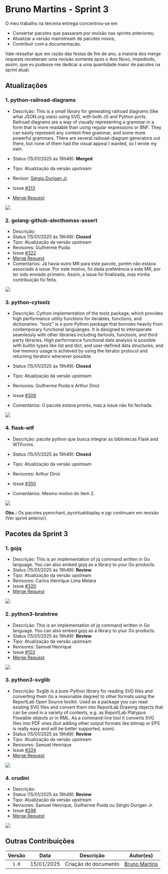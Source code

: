 # Bruno Martins - Sprint 3
O meu trabalho na terceira entrega concentrou-se em

- Consertar pacotes que passaram por revisão nas sprints anteriores;
- Atualizar a versão mainstream de pacotes novos;
- Contribuir com a documentação.

Vale ressaltar que em razão das festas de fim de ano, a maioria dos merge requests receberam uma revisão somente após o Ano Novo, impedindo, assim, que eu pudesse me dedicar a uma quantidade maior de pacotes na sprint atual.

## Atualizações

### 1. python-railroad-diagrams
- Descrição: This is a small library for generating railroad diagrams (like what JSON.org uses) using SVG, with both JS and Python ports. Railroad diagrams are a way of visually representing a grammar in a form that is more readable than using regular expressions or BNF. They can easily represent any context-free grammar, and some more powerful grammars. There are several railroad-diagram generators out there, but none of them had the visual appeal I wanted, so I wrote my own.

- Status (15/01/2025 às 19h49): **Merged**
- Tipo: Atualização da versão upstream
- Revisor: [Sérgio Durigan Jr](https://salsa.debian.org/sergiodj)
- Issue [#313](https://salsa.debian.org/debian-brasil-team/docs/-/issues/313)
- [Merge Request](https://salsa.debian.org/python-team/packages/python-railroad-diagrams/-/merge_requests/3)

![](assets/bruno_pkg1.png)

### 2. golang-github-alecthomas-assert
- Descrição:  
- Status (15/01/2025 às 19h49): **Closed**
- Tipo: Atualização da versão upstream
- Revisores: Guilherme Puida
- Issue [#322](https://salsa.debian.org/debian-brasil-team/docs/-/issues/322)
- [Merge Request](https://salsa.debian.org/go-team/packages/golang-github-alecthomas-assert/-/merge_requests/3)
- Comentários: Já havia outro MR para este pacote, porém não estava associado à issue. Por este motivo, foi dada preferência a este MR, por ter sido enviado primeiro. Assim, a issue foi finalizada, mas minha contribuição foi feita.

![](assets/bruno_pkg2.png)

### 3. python-cytoolz
- Descrição: Cython implementation of the toolz package, which provides high performance utility functions for iterables, functions, and dictionaries. "toolz" is a pure Python package that borrows heavily from contemporary functional languanges.  It is designed to interoperate seamlessly with other libraries including itertools, functools, and third party libraries. High performance functional data analysis is possible with builtin types like list and dict, and user-defined data structures; and low memory usage is achieved by using the iterator protocol and returning iterators whenever possible.

- Status (15/01/2025 às 19h49): **Closed**
- Tipo: Atualização da versão upstream
- Revisores: Guilherme Puida e Arthur Diniz
- Issue [#309](https://salsa.debian.org/debian-brasil-team/docs/-/issues/309)
- Comentários: O pacote estava pronto, mas a issue não foi fechada.

![](assets/bruno_pkg3.png)

### 4. flask-wtf
- Descrição: pacote python que busca integrar as bibliotecas Flask and WTForms.

- Status (15/01/2025 às 19h49): **Closed**
- Tipo: Atualização da versão upstream
- Revisores: Arthur Diniz
- Issue [#350](https://salsa.debian.org/debian-brasil-team/docs/-/issues/350)
- Comentários: Mesmo motivo do item 2.

![](assets/bruno_pkg4.png)

**Obs.:** Os pacotes pyenchant, pyvirtualdisplay e jqp continuam em revisão (Ver sprint anterior).

## Pacotes da Sprint 3

### 1. gojq
- Descrição: This is an implementation of jq command written in Go language. You can also embed gojq as a library to your Go products.
- Status (15/01/2025 às 19h49): **Review**
- Tipo: Atualização da versão upstream
- Revisores: Carlos Henrique Lima Melara
- Issue [#320](https://salsa.debian.org/debian-brasil-team/docs/-/issues/320)
- [Merge Request](https://salsa.debian.org/go-team/packages/gojq/-/merge_requests/3)

![](assets/bruno_npkg1.png)

### 2. python3-braintree
- Descrição: This is an implementation of jq command written in Go language. You can also embed gojq as a library to your Go products.
- Status (15/01/2025 às 19h49): **Review**
- Tipo: Atualização da versão upstream
- Revisores: Samuel Henrique
- Issue [#103](https://salsa.debian.org/debian-brasil-team/docs/-/issues/103)
- [Merge Request](https://salsa.debian.org/hle/python-braintree/-/merge_requests/4)

![](assets/bruno_npkg2.png)

### 3. python3-svglib
- Descrição: Svglib is a pure-Python library for reading SVG files and converting them (to a reasonable degree) to other formats using the ReportLab Open Source toolkit. Used as a package you can read existing SVG files and convert them into ReportLab Drawing objects that can be used in a variety of contexts, e.g. as ReportLab Platypus Flowable objects or in RML. As a command-line tool it converts SVG files into PDF ones (but adding other output formats like bitmap or EPS is really easy and will be better supported, soon).
- Status (15/01/2025 às 19h49): **Review**
- Tipo: Atualização da versão upstream
- Revisores: Samuel Henrique
- Issue [#324](https://salsa.debian.org/debian-brasil-team/docs/-/issues/324)
- [Merge Request](https://salsa.debian.org/hle/python-braintree/-/merge_requests/4)

![](assets/bruno_npkg3.png)

### 4. crudini
- Descrição: 
- Status (15/01/2025 às 19h49): **Review**
- Tipo: Atualização da versão upstream
- Revisores: Samuel Henrique, Guilherme Puida ou Sérgio Durigan Jr.
- Issue [#298](https://salsa.debian.org/debian-brasil-team/docs/-/issues/298
)
- [Merge Request](https://salsa.debian.org/python-team/packages/crudini/-/merge_requests/2)

![](assets/bruno_npkg4.png)

## Outras Contribuições



| Versão |    Data    |      Descrição       |                   Autor(es)                   |
| :----: | :--------: | :------------------: | :-------------------------------------------: |
| `1.0`  | 15/01/2025 | Criação do documento | [Bruno Martins](https://github.com/gitbmvb) |